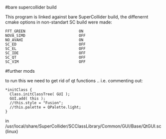 #bare supercollider build

This program is linked against bare SuperCollider build, the diffenernt cmake options in non-standart SC build were made:

```
FFT_GREEN                        ON
NOVA_SIMD                        OFF
NO_AVAHI                         ON
SC_ED                            OFF
SC_EL                            OFF
SC_IDE                           OFF
SC_QT                            OFF
SC_VIM                           OFF
```

#further mods

to run this we need to get rid of qt functions .. i.e. commenting out:

```
*initClass {
  Class.initClassTree( GUI );
  GUI.add( this );
  //this.style = "Fusion";
  //this.palette = QPalette.light;
}

```

in /usr/local/share/SuperCollider/SCClassLibrary/Common/GUI/Base/QtGUI.sc (linux)
